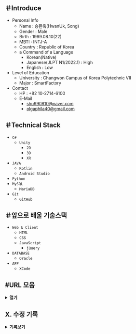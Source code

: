 ## ＃Introduce
- Personal Info
  - Name : 송환욱(HwanUk, Song)
  - Gender : Male
  - Birth : 1999.08.10(22)
  - MBTI : INTJ-A
  - Country : Republic of Korea
  - a Command of a Language
    - Korean(Native)
    - Japanese(JLPT N1/2022.1) : High
    - English : Low
- Level of Education
  - University : Changwon Campus of Korea Polytechnic Ⅶ
  - Major : SmartFactory
- Contact
  - HP : +82 10-2714-6100
  - E-Mail
    - shu990810@naver.com
    - olgaphila40@gmail.com
  
## ＃Technical Stack
- `C#`
  - `Unity`
    - `2D`
    - `3D`
    - `XR`
- `JAVA`
  - `Kotlin`
  - `Android Studio`
- `Python`
- `MySQL`
  - `MariaDB`
- `Git`
  - `GitHub`
  
## ＃앞으로 배울 기술스택
- `Web & Client`
  - `HTML`
  - `CSS`
  - `JavaScript`
    - `jQuery`
- `DATABASE`
  - `Oracle`
- `APP`
  - `XCode`

## #URL 모음
<details>
<summary><b> 열기 </b></summary>
<div markdown="1">

교양 과목<br/>
<a href ="https://carbon.now.sh/">다홍치마</a><br/>
<a href ="https://youtu.be/mKGhBtQI1iA">[Youtube - 이민석 작가]한국에서 소프트웨어 엔지니어로 성공하는 법</a><br/>
<a href ="https://okky.kr/article/1255457">[okky.kr]면접에서 들었던 & 했던 질문들</a><br/>
<a href ="https://okky.kr/article/398880">[okky.kr]어떻게 공부할까? 프로그래머를 위한「공부론</a><br/>
<a href ="https://brunch.co.kr/@chickenmoim/18">유니티, 증강현실 앱개발 런칭기(iOS, Android)</a><br/>
  
기술 관련<br/>
<a href ="https://www.pikurate.com/pik/%EB%B0%B0%EC%9B%8C%EC%84%9C-%EB%82%A8-%EC%A3%BC%EB%8A%94-%EB%AC%B4%EB%A3%8C-%EA%B0%9C%EB%B0%9C-%EA%B0%95%EC%9D%98-%EB%AA%A8%EC%9D%8C?category=C%EC%96%B8%EC%96%B4">[pikurate]무료 개발 강의</a><br/>
<a href ="https://youtu.be/TrC2x4N0XqY">[Youtube - 얄팍한 코딩사전]제대로 파는 HTML & CSS 강좌 - 웹개발 퍼블리싱 끝장내기</a><br/>
<a href ="https://opentutorials.org/course/1">생활코딩</a><br/>
<a href ="https://www.boostcourse.org/opencourse">부스트코스(boostcourse)</a><br/>
<a href ="https://www.edwith.org">에드위드(edwith)</a><br/>
<a href ="https://wikidocs.net">WikiDocs</a><br/>
<a href ="주소">Google</a><br/>
<a href ="주소">Google</a><br/>
유즈넷, 메일링 리스트, 오리지널 위키<br/>
</div>
</details>

## X. 수정 기록
<details>
<summary><b>기록보기</b></summary>
<div markdown="1">
22-06-28 17:14 | 리포지트리 생성 및 인적사항, 기술스택, 공부 할 내용 정리<br/>
22-06-28 17:16 | 기술스택 XCode추가
  
</div>
</details>
